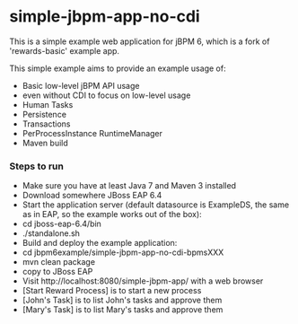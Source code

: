 simple-jbpm-app-no-cdi
=============

This is a simple example web application for jBPM 6, which is a fork of 'rewards-basic' example app.

This simple example aims to provide an example usage of:
- Basic low-level jBPM API usage
 - even without CDI to focus on low-level usage
- Human Tasks
- Persistence
- Transactions
- PerProcessInstance RuntimeManager
- Maven build

### Steps to run
- Make sure you have at least Java 7 and Maven 3 installed
- Download somewhere JBoss EAP 6.4
- Start the application server (default datasource is ExampleDS, the same as in EAP, so the example works out of the box):
 - cd jboss-eap-6.4/bin
 - ./standalone.sh
- Build and deploy the example application:
 - cd jbpm6example/simple-jbpm-app-no-cdi-bpmsXXX
 - mvn clean package
 - copy to JBoss EAP
- Visit http://localhost:8080/simple-jbpm-app/ with a web browser
 - [Start Reward Process] is to start a new process
 - [John's Task] is to list John's tasks and approve them
 - [Mary's Task] is to list Mary's tasks and approve them
